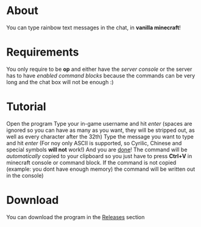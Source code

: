 # About
You can type rainbow text messages in the chat, in **vanilla minecraft**!

# Requirements
You only require to be **op** and either have the *server console* or the server has to have *enabled command blocks* because the commands can be very long and the chat box will not be enough :)

# Tutorial
Open the program
Type your in-game username and hit *enter* (spaces are ignored so you can have as many as you want, they will be stripped out, as well as every character after the 32th)
Type the message you want to type and hit *enter* (For noy only ASCII is supported, so Cyrilic, Chinese and special symbols **will not** work!)
And you are <ins>done</ins>! The command will be *automatically* copied to your clipboard so you just have to press **Ctrl+V** in minecraft console or command block. If the command is not copied (example: you dont have enough memory) the command will be written out in the console)

# Download
You can download the program in the [Releases](https://github.com/xXTurnerLP/MinecraftRainbowChat/releases/) section
